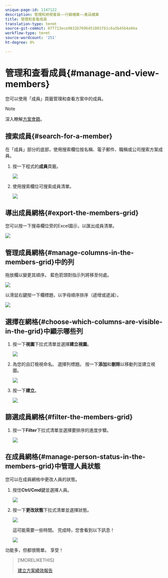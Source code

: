 ```yaml
---
unique-page-id: 1147122
description: 管理和檢視會員——行銷檔案——產品檔案
title: 管理和查看成員
translation-type: tm+mt
source-git-commit: 07f713ece9832b7696451001f61c6a3b45b4a94a
workflow-type: tm+mt
source-wordcount: '251'
ht-degree: 0%

---
```



# 管理和查看成員{#manage-and-view-members}

您可以使用「成員」頁籤管理和查看方案中的成員。

>[!NOTE]
>
>深入瞭解[方案會籍](/help/marketo/product-docs/core-marketo-concepts/programs/creating-programs/understanding-program-membership.md)。

## 搜索成員{#search-for-a-member}

在「成員」部分的底部，使用搜索欄位按名稱、電子郵件、職稱或公司搜索方案成員。

1. 按一下程式的&#x200B;**成員**&#x200B;頁籤。

   ![](assets/image2014-10-1-16-3a0-3a29.png)

1. 使用搜索欄位可搜索成員清單。

   ![](assets/image2014-10-1-16-3a7-3a20.png)

## 導出成員網格{#export-the-members-grid}

您可以按一下搜尋欄位旁的Excel圖示，以匯出成員清單。

![](assets/image2014-10-1-16-3a9-3a55.png)

## 管理成員網格{#manage-columns-in-the-members-grid}中的列

拖放欄以變更其順序。 藍色箭頭對指示列將移至何處。

![](assets/image2014-10-1-16-3a25-3a30.png)

以滑鼠右鍵按一下欄標題，以字母順序排序（遞增或遞減）。

![](assets/image2014-10-1-17-3a3-3a28.png)

## 選擇在網格{#choose-which-columns-are-visible-in-the-grid}中顯示哪些列

1. 按一下&#x200B;**視圖**&#x200B;下拉式清單並選擇&#x200B;**建立視圖**。

   ![](assets/image2014-10-1-16-3a32-3a43.png)

1. 為您的自訂檢視命名。 選擇列標題。 按一下&#x200B;**添加**&#x200B;和&#x200B;**刪除**&#x200B;以移動列並建立視圖。

   ![](assets/image2014-10-1-16-3a36-3a52.png)

1. 按一下&#x200B;**建立**。

   ![](assets/image2014-10-1-16-3a38-3a7.png)

## 篩選成員網格{#filter-the-members-grid}

1. 按一下&#x200B;**Filter**&#x200B;下拉式清單並選擇要排序的進度步驟。

   ![](assets/image2014-10-1-16-3a42-3a4.png)

## 在成員網格{#manage-person-status-in-the-members-grid}中管理人員狀態

您可以在成員網格中更改人員的狀態。

1. 按住&#x200B;**Ctrl/Cmd**&#x200B;鍵並選擇人員。

   ![](assets/image2014-10-1-16-3a44-3a27.png)

1. 按一下&#x200B;**更改狀態**&#x200B;下拉式清單並選擇狀態。

   ![](assets/image2014-10-1-16-3a47-3a45.png)

   這可能需要一些時間。 完成時，您會看到以下訊息！

   ![](assets/changestatusconfirm.png)

功能多，但都很簡單。 享受！

>[!MORELIKETHIS]
>
>[建立方案績效報告](/help/marketo/product-docs/core-marketo-concepts/programs/program-performance-report/create-a-program-performance-report.md)
